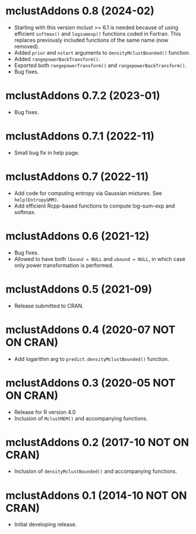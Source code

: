 # mclustAddons 0.8 (2024-02) 

- Starting with this version mclust >= 6.1 is needed because of using
  efficient `softmax()` and `logsumexp()` functions coded in Fortran.
  This replaces previously included functions of the same name (now
  removed).
- Added `prior` and `nstart` arguments to `densityMclustBounded()` 
  function.
- Added `rangepowerBackTransform()`.
- Exported both `rangepowerTransform()` and `rangepowerBackTransform()`.
- Bug fixes.

# mclustAddons 0.7.2 (2023-01)

- Bug fixes.

# mclustAddons 0.7.1 (2022-11)

- Small bug fix in help page.

# mclustAddons 0.7 (2022-11)

- Add code for computing entropy via Gaussian mixtures. See 
  `help(EntropyGMM)`.
- Add efficient Rcpp-based functions to compute log-sum-exp and softmax.

# mclustAddons 0.6 (2021-12)

- Bug fixes.
- Allowed to have both `lbound = NULL` and `ubound = NULL`, in which 
  case only power transformation is performed.

# mclustAddons 0.5 (2021-09)

- Release submitted to CRAN.

# mclustAddons 0.4 (2020-07 NOT ON CRAN)

- Add logarithm arg to `predict.densityMclustBounded()` function.

# mclustAddons 0.3 (2020-05 NOT ON CRAN)

- Release for R version 4.0 
- Inclusion of `MclustMEM()` and accompanying functions.

# mclustAddons 0.2 (2017-10 NOT ON CRAN)

- Inclusion of `densityMclustBounded()` and accompanying functions.

# mclustAddons 0.1 (2014-10 NOT ON CRAN)

- Initial developing release.
